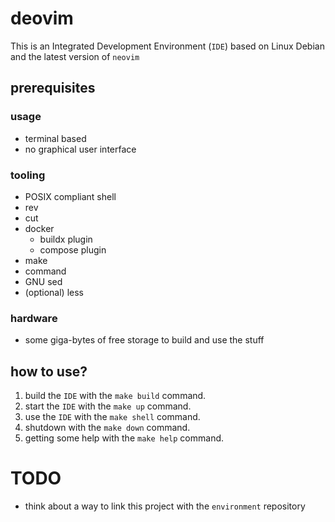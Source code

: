 # deovim

This is an Integrated Development Environment (`IDE`) based on Linux Debian and
the latest version of `neovim`

## prerequisites

### usage

- terminal based
- no graphical user interface

### tooling

- POSIX compliant shell
- rev
- cut
- docker
  - buildx plugin
  - compose plugin
- make
- command
- GNU sed
- (optional) less

### hardware

- some giga-bytes of free storage to build and use the stuff

## how to use?

1. build the `IDE` with the `make build` command.
2. start the `IDE` with the `make up` command.
3. use the `IDE` with the `make shell` command.
4. shutdown with the `make down` command.
5. getting some help with the `make help` command.

# TODO

- think about a way to link this project with the `environment` repository
